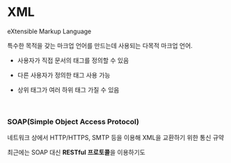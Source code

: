 # XML
eXtensible Markup Language

특수한 목적을 갖는 마크업 언어를 만드는데 사용되는 다목적 마크업 언어.

- 사용자가 직접 문서의 태그를 정의할 수 있음

- 다른 사용자가 정의한 태그 사용 가능

- 상위 태그가 여러 하위 태그 가질 수 있음

<br/>

### SOAP(Simple Object Access Protocol)

네트워크 상에서 HTTP/HTTPS, SMTP 등을 이용해 XML을 교환하기 위한 통신 규약

최근에는 SOAP 대신 **RESTful 프로토콜**을 이용하기도
